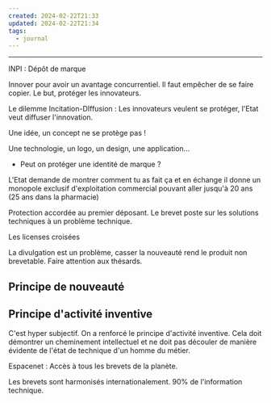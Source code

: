 ```yaml
---
created: 2024-02-22T21:33
updated: 2024-02-22T21:34
tags:
  - journal
---
```

---
INPI : Dépôt de marque

Innover pour avoir un avantage concurrentiel. Il faut empêcher de se faire copier. Le but, protéger les innovateurs. 

Le dilemme Incitation-DIffusion : Les innovateurs veulent se protéger, l'Etat veut diffuser l'innovation. 

Une idée, un concept ne se protège pas !

Une technologie, un logo, un design, une application...

- Peut on protéger une identité de marque ?

L'Etat demande de montrer comment tu as fait ça et en échange il donne un monopole exclusif d'exploitation commercial pouvant aller jusqu'à 20 ans (25 ans dans la pharmacie)

Protection accordée au premier déposant. 
Le brevet poste sur les solutions techniques à un problème technique.

Les licenses croisées

La divulgation est un problème, casser la nouveauté rend le produit non brevetable. Faire attention aux thésards. 

## Principe de nouveauté

## Principe d'activité inventive

C'est hyper subjectif. On a renforcé le principe d'activité inventive. Cela doit démontrer un cheminement intellectuel et ne doit pas découler de manière évidente de l'état de technique d'un homme du métier. 

Espacenet : Accès à tous les brevets de la planète. 

Les brevets sont harmonisés internationalement. 90% de l'information technique. 
